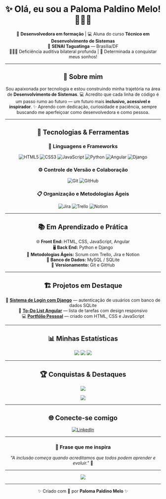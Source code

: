 <!-- 💫 Perfil de Paloma Paldino Melo -->
<h1 align="center">✨ Olá, eu sou a <b>Paloma Paldino Melo</b>! 👩🏼‍💻</h1>

<p align="center">
  🌸 <b>Desenvolvedora em formação</b> | 💻 Aluna do curso <b>Técnico em Desenvolvimento de Sistemas</b> <br>
  📍 <b>SENAI Taguatinga</b> — Brasília/DF <br>
  🧏🏼‍♀️ Deficiência auditiva bilateral profunda | 💪 Determinada a conquistar meus sonhos!
</p>

---

<h2 align="center">🌼 Sobre mim</h2>

<p align="center">
Sou apaixonada por tecnologia e estou construindo minha trajetória na área de <b>Desenvolvimento de Sistemas</b>. 💻  
Acredito que cada linha de código é um passo rumo ao futuro — um futuro mais <b>inclusivo, acessível e inspirador</b>. ✨  
Aprendo com dedicação, curiosidade e paciência, sempre buscando me aperfeiçoar como desenvolvedora e como pessoa.
</p>

---

<h2 align="center">🚀 Tecnologias & Ferramentas</h2>

<div align="center">

### 🧠 Linguagens e Frameworks  
![HTML5](https://img.shields.io/badge/html5-%23E34F26.svg?style=for-the-badge&logo=html5&logoColor=white)
![CSS3](https://img.shields.io/badge/css3-%231572B6.svg?style=for-the-badge&logo=css3&logoColor=white)
![JavaScript](https://img.shields.io/badge/javascript-%23323330.svg?style=for-the-badge&logo=javascript&logoColor=%23F7DF1E)
![Python](https://img.shields.io/badge/python-3670A0?style=for-the-badge&logo=python&logoColor=ffdd54)
![Angular](https://img.shields.io/badge/angular-%23DD0031.svg?style=for-the-badge&logo=angular&logoColor=white)
![Django](https://img.shields.io/badge/django-%23092E20.svg?style=for-the-badge&logo=django&logoColor=white)

### ⚙️ Controle de Versão e Colaboração  
![Git](https://img.shields.io/badge/git-%23F05033.svg?style=for-the-badge&logo=git&logoColor=white)
![GitHub](https://img.shields.io/badge/github-%23121011.svg?style=for-the-badge&logo=github&logoColor=white)

### 📋 Organização e Metodologias Ágeis  
![Jira](https://img.shields.io/badge/jira-%230A0FFF.svg?style=for-the-badge&logo=jira&logoColor=white)
![Trello](https://img.shields.io/badge/trello-%23026AA7.svg?style=for-the-badge&logo=trello&logoColor=white)
![Notion](https://img.shields.io/badge/notion-%23000000.svg?style=for-the-badge&logo=notion&logoColor=white)

</div>

---

<h2 align="center">📚 Em Aprendizado e Prática</h2>

<div align="center">

🌐 **Front End:** HTML, CSS, JavaScript, Angular  
🖥️ **Back End:** Python e Django  
🧩 **Metodologias Ágeis:** Scrum com Trello, Jira e Notion  
💾 **Banco de Dados:** MySQL / SQLite  
🔧 **Versionamento:** Git e GitHub  

</div>

---

<h2 align="center">🏗️ Projetos em Destaque</h2>

<div align="center">

🎯 [**Sistema de Login com Django**](https://github.com/palomapaldino5/login-django) — autenticação de usuários com banco de dados SQLite  
🌸 [**To-Do List Angular**](https://github.com/palomapaldino5/todo-angular) — lista de tarefas com design responsivo  
💻 [**Portfólio Pessoal**](https://github.com/palomapaldino5/portfolio) — criado com HTML, CSS e JavaScript  

</div>

---

<h2 align="center">📊 Minhas Estatísticas</h2>

<div align="center">

![](https://github-readme-stats.vercel.app/api?username=palomapaldino5&theme=rose&hide_border=false&include_all_commits=true&count_private=true&show_icons=true)
![](https://github-readme-streak-stats.herokuapp.com/?user=palomapaldino5&theme=rose&hide_border=false)
![](https://github-readme-stats.vercel.app/api/top-langs/?username=palomapaldino5&theme=rose&hide_border=false&layout=compact)

</div>

---

<h2 align="center">🏆 Conquistas & Destaques</h2>

<div align="center">

![](https://github-profile-trophy.vercel.app/?username=palomapaldino5&theme=rose&no-frame=true&no-bg=true&margin-w=8)
  
![](https://github-contributor-stats.vercel.app/api?username=palomapaldino5&limit=5&theme=rose&combine_all_yearly_contributions=true)

</div>

---

<h2 align="center">🌐 Conecte-se comigo</h2>

<div align="center">
  <a href="https://www.linkedin.com/in/paloma-paldino-melo-pcd-94b88846">
    <img src="https://img.shields.io/badge/LinkedIn-%230077B5.svg?style=for-the-badge&logo=linkedin&logoColor=white" alt="LinkedIn">
  </a>
</div>

---

<h3 align="center">💬 Frase que me inspira</h3>

<p align="center">
  <i>"A inclusão começa quando acreditamos que todos podem aprender e evoluir."</i> 🌸  
</p>

---

<div align="center">
  
[![](https://visitcount.itsvg.in/api?id=palomapaldino5&label=Visualizações&color=10&icon=5&pretty=true)](https://visitcount.itsvg.in)

</div>

---

<p align="center">✨ Criado com 💖 por <b>Paloma Paldino Melo</b> ✨</p>

